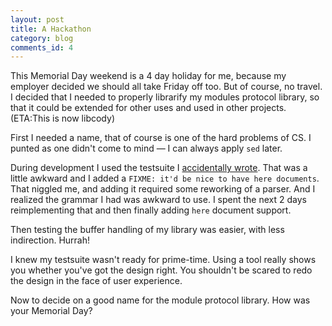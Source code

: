 ```yaml
---
layout: post
title: A Hackathon
category: blog
comments_id: 4
---
```


This Memorial Day weekend is a 4 day holiday for me, because my
employer decided we should all take Friday off too.  But of course, no
travel.  I decided that I needed to properly librarify my modules
protocol library, so that it could be extended for other uses
and used in other projects.  (ETA:This is now libcody)

First I needed a name, that of course is one of the hard problems of
CS.  I punted as one didn't come to mind &mdash; I can always apply
`sed` later.

During development I used the testsuite I [accidentally
wrote](/blog/2020/05/03/accidental-project.html).  That was a little
awkward and I added a `FIXME: it'd be nice to have here documents`.
That niggled me, and adding it required some reworking of a parser.
And I realized the grammar I had was awkward to use.  I spent the next
2 days reimplementing that and then finally adding `here` document
support.

Then testing the buffer handling of my library was easier, with less
indirection.  Hurrah!

I knew my testsuite wasn't ready for prime-time.  Using a tool really
shows you whether you've got the design right.  You shouldn't be
scared to redo the design in the face of user experience.

Now to decide on a good name for the module protocol library.  How was your
Memorial Day?
